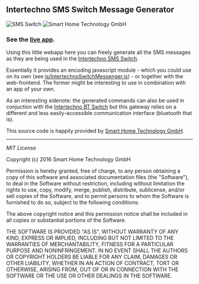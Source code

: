 ## Intertechno SMS Switch Message Generator

![SMS Switch](https://smart-home-technology.github.io/it-switch-codes-app/img/SMSSwitch_Icon.png) ![Smart Home Technology GmbH](https://smart-home-technology.github.io/it-switch-codes-app/img/SmartHomeTechnologyGmbH.png)

### See the [live app](https://smart-home-technology.github.io/it-switch-codes-app).

Using this little webapp here you can freely generate all the SMS messages as they are being used in the [Intertechno SMS Switch](https://smart-home-technology.ch/en/products/consumer/sms-switch).

Essentially it provides an encoding javascript module - which you could use on its own (see [js/IntertechnoSwitchMessenger.js](https://github.com/smart-home-technology/it-switch-codes-app/blob/master/js/IntertechnoSwitchMessenger.js)) - or together with the web-frontend. The former might be interesting to use in combination with an app of your own.

As an interesting sidenote: the generated commands can also be used in conjuction with the [Intertechno BT Switch](https://smart-home-technology.ch/en/products/consumer/bt-switch) but this gateway relies on a different and less easily-accessible communication interface (bluetooth that is).

This source code is happily provided by [Smart Home Technology GmbH](https://smart-home-technology.ch).



***
_MIT License_

Copyright (c) 2016 Smart Home Technology GmbH

Permission is hereby granted, free of charge, to any person obtaining a copy of this software and associated documentation files (the "Software"), to deal in the Software without restriction, including without limitation the rights to use, copy, modify, merge, publish, distribute, sublicense, and/or sell copies of the Software, and to permit persons to whom the Software is furnished to do so, subject to the following conditions:

The above copyright notice and this permission notice shall be included in all copies or substantial portions of the Software.

THE SOFTWARE IS PROVIDED "AS IS", WITHOUT WARRANTY OF ANY KIND, EXPRESS OR IMPLIED, INCLUDING BUT NOT LIMITED TO THE WARRANTIES OF MERCHANTABILITY, FITNESS FOR A PARTICULAR PURPOSE AND NONINFRINGEMENT. IN NO EVENT SHALL THE AUTHORS OR COPYRIGHT HOLDERS BE LIABLE FOR ANY CLAIM, DAMAGES OR OTHER LIABILITY, WHETHER IN AN ACTION OF CONTRACT, TORT OR OTHERWISE, ARISING FROM, OUT OF OR IN CONNECTION WITH THE SOFTWARE OR THE USE OR OTHER DEALINGS IN THE SOFTWARE.